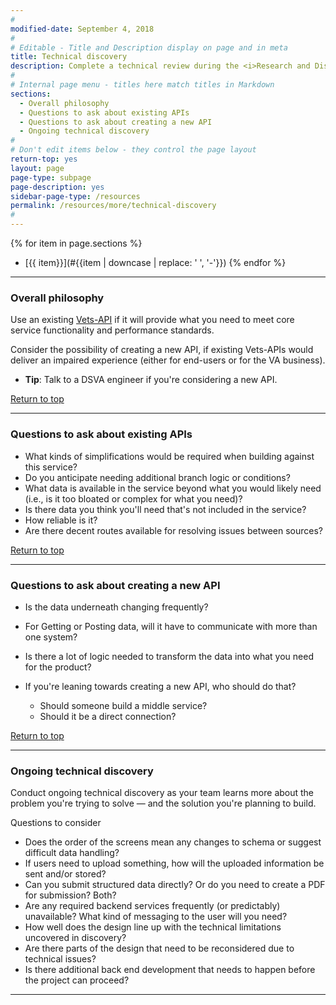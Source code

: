 ```yaml
---
#
modified-date: September 4, 2018
#
# Editable - Title and Description display on page and in meta
title: Technical discovery
description: Complete a technical review during the <i>Research and Discovery</i> phase and do ongoing technical discovery throughout the <i>Digital Delivery</i> lifecycle.
#
# Internal page menu - titles here match titles in Markdown
sections:
  - Overall philosophy
  - Questions to ask about existing APIs
  - Questions to ask about creating a new API
  - Ongoing technical discovery
#
# Don't edit items below - they control the page layout
return-top: yes
layout: page
page-type: subpage
page-description: yes
sidebar-page-type: /resources
permalink: /resources/more/technical-discovery
#
---
```


{% for item in page.sections %}
* [{{ item}}](#{{item | downcase | replace: ' ', '-'}})
{% endfor %}

<hr>

### Overall philosophy

Use an existing <a title="Go to Vets-API" href="https://github.com/department-of-veterans-affairs/vets-api" target="_blank">Vets-API</a> if it will provide what you need to meet core service functionality and performance standards.

Consider the possibility of creating a new API, if existing Vets-APIs would deliver an impaired experience (either for end-users or for the VA business).

* **Tip**: Talk to a DSVA engineer if you're considering a new API.

<a href="#">Return to top</a>

<hr>


### Questions to ask about existing APIs
* What kinds of simplifications would​ be​ required when building against this service?
* Do you anticipate needing additional branch logic or conditions?
* What data is available in the service beyond what you would likely need (i.e., is it too bloated or complex for what you need)?
* Is there data you think you'll need that's not included in the service?
* How reliable is it?
* Are there decent routes available for resolving issues between sources?

<a href="#">Return to top</a>

<hr>


### Questions to ask about creating a new API
* Is the data underneath changing frequently?
* For Getting or Posting data, will it have to communicate with more than one system?
* Is there a lot of logic needed to transform the data into what you need for the product?

* If you're leaning towards creating a new API, who should do that?
  * Should someone build a middle service?
  * Should it be a direct connection?

<a href="#">Return to top</a>

<hr>

### Ongoing technical discovery

Conduct ongoing technical discovery as your team learns more about the problem you're trying to solve &mdash; and the solution you're planning to build.

Questions to consider

* Does the order of the screens mean any changes to schema or suggest difficult data handling?
* If users need to upload something, how will the uploaded information be sent and/or stored?
* Can you submit structured data directly? Or do you need to create a PDF for submission? Both?
* Are any required backend services frequently (or predictably) unavailable? What kind of messaging to the user will you need?
* How well does the design line up with the technical limitations uncovered in discovery?
* Are there parts of the design that need to be reconsidered due to technical issues?
* Is there additional back end development that needs to happen before the project can proceed?

<hr>
